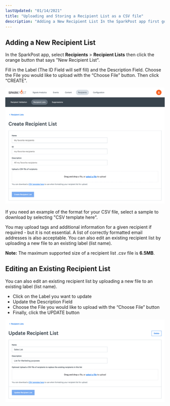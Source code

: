 ```yaml
---
lastUpdated: "01/14/2021"
title: "Uploading and Storing a Recipient List as a CSV file"
description: "Adding a New Recipient List In the SparkPost app first go to Lists Recipients the click the orange button that says New Recipient List Fill in the Label The ID Field will self fill and the Description Field Choose the File you would like to upload with the Choose..."
---
```


## Adding a New Recipient List 

In the SparkPost app, select **Recipients** > **Recipient Lists** then click the orange button that says "New Recipient List".

Fill in the Label (The ID Field will self fill) and the Description Field. Choose the File you would like to upload with the “Choose File” button. Then click “CREATE".

![](media/uploading-recipient-list/create-recipient-list.png)

If you need an example of the format for your CSV file, select a sample to download by selecting "CSV template here".

You may upload tags and additional information for a given recipient if required - but it is not essential. A list of correctly formatted email addresses is also acceptable. You can also edit an existing recipient list by uploading a new file to an existing label (list name).

**Note:** The maximum supported size of a recipient list .csv file is **6.5MB**.

## Editing an Existing Recipient List

You can also edit an existing recipient list by uploading a new file to an existing label (list name).

* Click on the Label you want to update
* Update the Description Field
* Choose the File you would like to upload with the “Choose File” button
* Finally, click the UPDATE button 

![](media/uploading-recipient-list/update-recipient-list.png)


